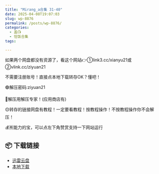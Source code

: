 ```yaml
---
title: "Mirang_a合集 31-40"
date: 2025-04-08T19:07:03
slug: wp-8876
permalink: /posts/wp-8876/
categories:
  - 盖📺
  - 恰饭合集
tags:

---
```


如果两个网盘都没有资源了，看这个网站👉①link3.cc/xianyu21或②vlink.cc/ziyuan21

不需要注册账号！直接点本地下载转存OK？懂吧！

🟢解压密码:ziyuan21

🔵解压用解压专家！(应用商店有)

🟡转存的链接网盘有教程！一定要看教程！按教程操作！不按教程操作你不会解压！

💰🈶能力的宝，可以点左下角赞赏支持一下网站运行

## 📦 下载链接
- [迅雷云盘](https://blziyuan21.com/pay-download/8876?key=f9326f8b26&down_id=0)
- [本地下载](https://blziyuan21.com/pay-download/8876?key=f9326f8b26&down_id=1)

